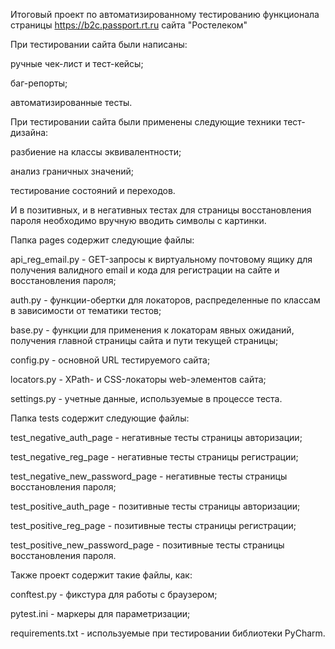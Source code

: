 Итоговый проект по автоматизированному тестированию функционала страницы https://b2c.passport.rt.ru сайта "Ростелеком"

При тестировании сайта были написаны:

ручные чек-лист и тест-кейсы;

баг-репорты;

автоматизированные тесты.

При тестировании сайта были применены следующие техники тест-дизайна:

разбиение на классы эквивалентности;

анализ граничных значений;

тестирование состояний и переходов.

И в позитивных, и в негативных тестах для страницы восстановления пароля необходимо вручную вводить символы с картинки.

Папка pages содержит следующие файлы:

api_reg_email.py - GET-запросы к виртуальному почтовому ящику для получения валидного email и кода для регистрации на сайте и восстановления пароля;

auth.py - функции-обертки для локаторов, распределенные по классам в зависимости от тематики тестов;

base.py - функции для применения к локаторам явных ожиданий, получения главной страницы сайта и пути текущей страницы;

config.py - основной URL тестируемого сайта;

locators.py - XPath- и CSS-локаторы web-элементов сайта;

settings.py - учетные данные, используемые в процессе теста.

Папка tests содержит следующие файлы:

test_negative_auth_page - негативные тесты страницы авторизации;

test_negative_reg_page - негативные тесты страницы регистрации;

test_negative_new_password_page - негативные тесты страницы восстановления пароля;

test_positive_auth_page - позитивные тесты страницы авторизации;

test_positive_reg_page - позитивные тесты страницы регистрации;

test_positive_new_password_page - позитивные тесты страницы восстановления пароля.

Также проект содержит такие файлы, как:

conftest.py - фикстура для работы с браузером;

pytest.ini - маркеры для параметризации;

requirements.txt - используемые при тестировании библиотеки PyCharm.
